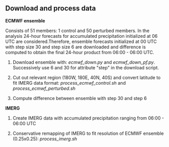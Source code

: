 ## Download and process data

**ECMWF ensemble**

Consists of 51 members: 1 control and 50 perturbed members. In the analysis 24-hour forecasts for accumulated precipitation initialized at 06 UTC are considered.Therefore, ensemble forecasts initialized at 00 UTC with step size 30 and step size 6 are downloaded and difference is computed to obtain the final 24-hour product from 06:00 - 06:00 UTC.   

1. Download ensemble with: *ecmwf_down.py* and *ecmwf_down_pf.py*. Successively use 6 and 30 for attribute "step" in the download script. 

2. Cut out relevant region (180W, 180E, 40N, 40S) and convert latitude to fit IMERG data format: *process_ecmwf_control.sh* and *process_ecmwf_perturbed.sh*

3. Compute difference between ensemble with step 30 and step 6 

**IMERG**

1. Create IMERG data with accumulated precipitation ranging from 06:00 - 06:00 UTC 

2. Conservative remapping of IMERG to fit resolution of ECMWF ensemble (0.25x0.25): *process_imerg.sh*



